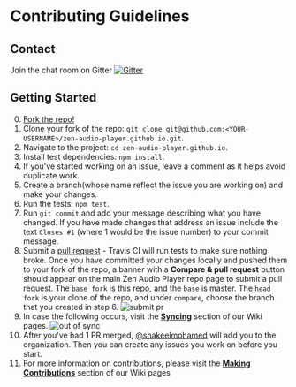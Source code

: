 # Contributing Guidelines

## Contact

Join the chat room on Gitter
[![Gitter](https://badges.gitter.im/Join%20Chat.svg)](https://gitter.im/zen-audio-player/zen-audio-player.github.io?utm_source=badge&utm_medium=badge&utm_campaign=pr-badge)

## Getting Started

0. [Fork the repo!](https://github.com/zen-audio-player/zen-audio-player.github.io#fork-destination-box)
0. Clone your fork of the repo: `git clone git@github.com:<YOUR-USERNAME>/zen-audio-player.github.io.git`.
0. Navigate to the project: `cd zen-audio-player.github.io`.
0. Install test dependencies: `npm install`.
0. If you've started working on an issue, leave a comment as it helps avoid duplicate work.
0. Create a branch(whose name reflect the issue you are working on) and make your changes.
0. Run the tests: `npm test`.
0. Run `git commit` and add your message describing what you have changed. If you have made changes that address an issue include the text `Closes #1` (where 1 would be the issue number) to your commit message.
0. Submit a [pull request](https://github.com/zen-audio-player/zen-audio-player.github.io/pulls) - Travis CI will run tests to make sure nothing broke. Once you have committed your changes locally and pushed them to your fork of the repo, a banner with a **Compare & pull request** button should appear on the main Zen Audio Player repo page to submit a pull request. The `base fork` is this repo, and the `base` is master. The `head fork` is your clone of the repo, and under `compare`, choose the branch that you created in step 6.
![submit pr](/.github/submit_pr.png)
0. In case the following occurs, visit the **[Syncing](https://github.com/zen-audio-player/zen-audio-player.github.io/wiki/Making-Contributions#syncing)** section of our Wiki pages.
![out of sync](/.github/outofsync.png)
0. After you've had 1 PR merged, [@shakeelmohamed](http://github.com/shakeelmohamed) will add you to the organization. Then you can create any issues you work on before you start.
0. For more information on contributions, please visit the **[Making Contributions](https://github.com/zen-audio-player/zen-audio-player.github.io/wiki/Making-Contributions)** section of our Wiki pages
